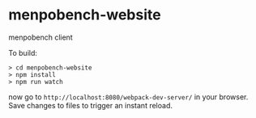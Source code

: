 # menpobench-website
menpobench client

To build:
```
> cd menpobench-website
> npm install
> npm run watch
```
now go to `http://localhost:8080/webpack-dev-server/` in your browser. Save changes to files to trigger an instant reload.
